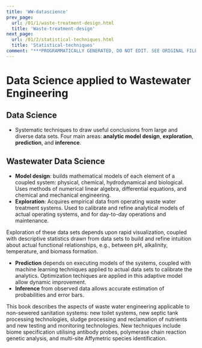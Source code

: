 ```yaml
---
title: 'WW-datascience'
prev_page:
  url: /01/1/waste-treatment-design.html
  title: 'Waste-treatment-design'
next_page:
  url: /01/2/statistical-techniques.html
  title: 'Statistical-techniques'
comment: "***PROGRAMMATICALLY GENERATED, DO NOT EDIT. SEE ORIGINAL FILES IN /content***"
---
```

Data Science applied to Wastewater Engineering
====================

## Data Science
- Systematic techniques to draw useful conclusions from large and diverse data
sets. Four main areas: **analytic model design**,  **exploration**, **prediction**, and **inference**.

## Wastewater Data Science
- **Model design**: builds mathematical models of each element of a coupled system: physical, chemical, hydrodynamical and biological.
Uses methods of numerical linear algebra, differential equations, and chemical and mechanical engineering.
- **Exploration**: Acquires empirical data from operating waste water treatment systems. Used to calibrate and refine analytical models of actual operating systems, and for day-to-day operations and maintenance.

Exploration of these data sets depends upon rapid visualization, coupled with  descriptive statistics drawn from data sets to build and refine intuition about actual functional relationships, e.g., between pH, alkalinity, temperature, and biomass formation.

- **Prediction** depends on executing models of the systems, coupled with machine learning techniques applied to actual data sets to calibrate the analytics.  Optimization techiques are applied in this adaptive model allow dynamic improvement.
- **Inference** from observed data allows accurate estimation of probabilities and error bars.

This book describes the aspects of waste water engineering applicable to non-sewered sanitation systems: new toilet systems, new septic tank processing technologies, sludge processing and reclamation of nutrients and new testing and monitoring technologies. New techniques include biome specification utilising antibody probes, polymerase chain reaction genetic analysis, and multi-site Affymetric species identification.
